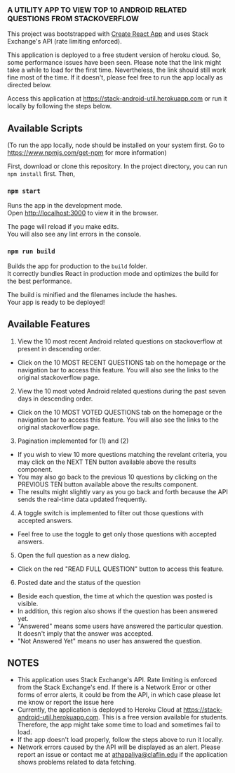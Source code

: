 ### A UTILITY APP TO VIEW TOP 10 ANDROID RELATED QUESTIONS FROM STACKOVERFLOW 

This project was bootstrapped with [Create React App](https://github.com/facebook/create-react-app) and uses Stack Exchange's API (rate limiting enforced). 

This application is deployed to a free student version of heroku cloud. So, some performance issues have been seen. Please note that the link might take a while to load for the first time. Nevertheless, the link should still work fine most of the time. If it doesn't, please feel free to run the app locally as directed below.

Access this application at https://stack-android-util.herokuapp.com or run it locally by following the steps below.

## Available Scripts
(To run the app locally, node should be installed on your system first. Go to https://www.npmjs.com/get-npm  for more information)

First, download or clone this repository. In the project directory, you can run `npm install` first. Then, 

### `npm start`

Runs the app in the development mode.<br />
Open [http://localhost:3000](http://localhost:3000) to view it in the browser.

The page will reload if you make edits.<br />
You will also see any lint errors in the console.

### `npm run build`

Builds the app for production to the `build` folder.<br />
It correctly bundles React in production mode and optimizes the build for the best performance.

The build is minified and the filenames include the hashes.<br />
Your app is ready to be deployed!

## Available Features
1. View the 10 most recent Android related questions on stackoverflow at present in descending order.
- Click on the 10 MOST RECENT QUESTIONS tab on the homepage or the navigation bar to access this feature. You will also see the links to the original stackoverflow page. 

2. View the 10 most voted Android related questions during the past seven days in descending order.
- Click on the 10 MOST VOTED QUESTIONS tab on the homepage or the navigation bar to access this feature. You will also see the links to the original stackoverflow page. <br/>

3. Pagination implemented for (1) and (2) 
- If you wish to view 10 more questions matching the revelant criteria, you may click on the NEXT TEN button available above the results component. <br/>
- You may also go back to the previous 10 questions by clicking on the PREVIOUS TEN button available above the results component. 
- The results might slightly vary as you go back and forth because the API sends the real-time data updated frequently.

4. A toggle switch is implemented to filter out those questions with accepted answers.
- Feel free to use the toggle to get only those questions with accepted answers.

5. Open the full question as a new dialog.
- Click on the red "READ FULL QUESTION" button to access this feature.

6. Posted date and the status of the question
- Beside each question, the time at which the question was posted is visible.
- In addition, this region also shows if the question has been answered yet.
- "Answered" means some users have answered the particular question. It doesn't imply that the answer was accepted.
- "Not Answered Yet" means no user has answered the question.


## NOTES
- This application uses Stack Exchange's API. Rate limiting is enforced from the Stack Exchange's end. If there is a Network Error or other forms of error alerts, it could be from the API, in which case please let me know or report the issue here
- Currently, the application is deployed to Heroku Cloud at https://stack-android-util.herokuapp.com. This is a free version available for students. Therefore, the app might take some time to load and sometimes fail to load. 
- If the app doesn't load properly, follow the steps above to run it locally.
- Network errors caused by the API will be displayed as an alert. Please report an issue or contact me at athapaliya@claflin.edu if the application shows problems related to data fetching.





